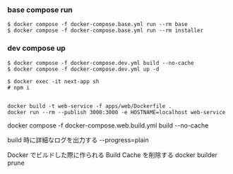### base compose run

```
$ docker compose -f docker-compose.base.yml run --rm base
$ docker compose -f docker-compose.base.yml run --rm installer
```

### dev compose up

```
$ docker compose -f docker-compose.dev.yml build --no-cache
$ docker compose -f docker-compose.dev.yml up -d
```

```
$ docker exec -it next-app sh
# npm i
```

```

docker build -t web-service -f apps/web/Dockerfile .
docker run --rm --publish 3000:3000 -e HOSTNAME=localhost web-service
```

docker compose -f docker-compose.web.build.yml build --no-cache

build 時に詳細なログを出力する
--progress=plain

Docker でビルドした際に作られる Build Cache を削除する
docker builder prune
